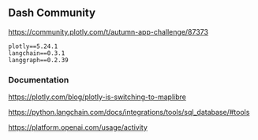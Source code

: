 
## Dash Community

https://community.plotly.com/t/autumn-app-challenge/87373

```
plotly==5.24.1
langchain==0.3.1
langgraph==0.2.39
```

### Documentation

https://plotly.com/blog/plotly-is-switching-to-maplibre

https://python.langchain.com/docs/integrations/tools/sql_database/#tools

https://platform.openai.com/usage/activity
